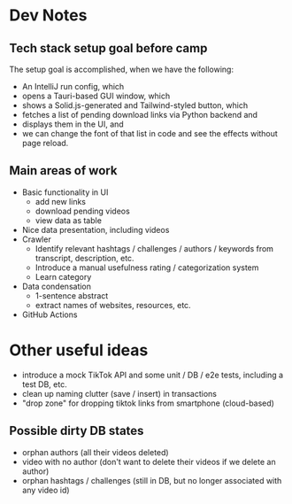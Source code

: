 # Dev Notes
## Tech stack setup goal before camp
The setup goal is accomplished, when we have the following:
- An IntelliJ run config, which
- opens a Tauri-based GUI window, which
- shows a Solid.js-generated and Tailwind-styled button, which
- fetches a list of pending download links via Python backend and
- displays them in the UI, and
- we can change the font of that list in code and see the effects without page reload.

## Main areas of work
- Basic functionality in UI
  - add new links
  - download pending videos
  - view data as table
- Nice data presentation, including videos
- Crawler
  - Identify relevant hashtags / challenges / authors / keywords from transcript, description, etc.
  - Introduce a manual usefulness rating / categorization system
  - Learn category
- Data condensation
  - 1-sentence abstract
  - extract names of websites, resources, etc.
- GitHub Actions

# Other useful ideas
- introduce a mock TikTok API and some unit / DB / e2e tests, including a test DB, etc.
- clean up naming clutter (save / insert) in transactions
- "drop zone" for dropping tiktok links from smartphone (cloud-based)

## Possible dirty DB states
- orphan authors (all their videos deleted)
- video with no author (don't want to delete their videos if we delete an author)
- orphan hashtags / challenges (still in DB, but no longer associated with any video id)
